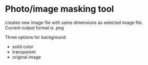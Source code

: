 # Photo/image masking tool

creates new image file with same dimensions as selected image file. Current output format is .png

Three options for background:
* solid color
* transparent
* original image
